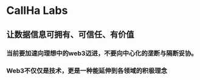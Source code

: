 # CallHa Labs

## 让数据信息可拥有、可信任、有价值

### 当前要加速向理想中的web3迈进，不要向中心化的垄断与隔断妥协。

### Web3不仅仅是技术，更是一种能延伸到各领域的积极理念